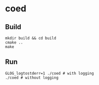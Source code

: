 coed
====

## Build
```
mkdir build && cd build
cmake ..
make
```

## Run
```
GLOG_logtostderr=1 ./coed # with logging
./coed # without logging
```
